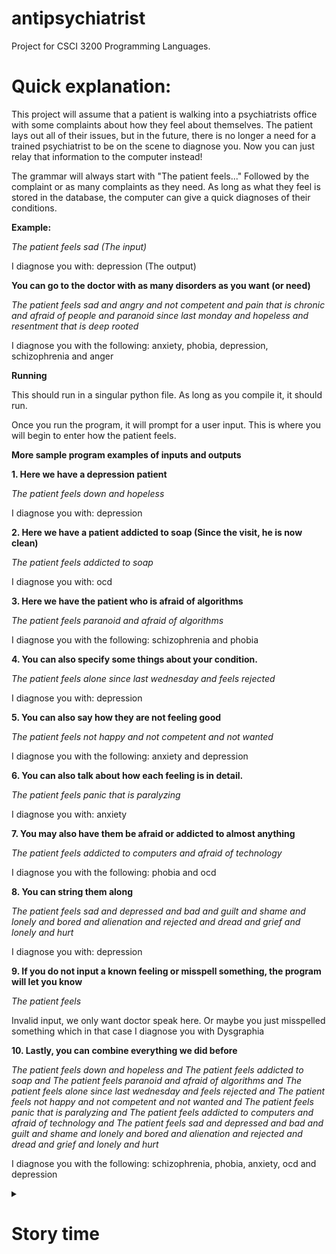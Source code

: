 # antipsychiatrist

Project for CSCI 3200 Programming Languages.

# Quick explanation:
This project will assume that a patient is walking into a psychiatrists office with some complaints about how they feel about themselves. The patient lays out all of their issues, but in the future, there is no longer a need for a trained psychiatrist to be on the scene to diagnose you. Now you can just relay that information to the computer instead!

The grammar will always start with "The patient feels..." Followed by the complaint or as many complaints as they need. As long as what they feel is stored in the database, the computer can give a quick diagnoses of their conditions.

**Example:**

*The patient feels sad (The input)*

I diagnose you with: depression (The output)

**You can go to the doctor with as many disorders as you want (or need)**

*The patient feels sad and angry and not competent and pain that is chronic and afraid of people and paranoid since last monday and hopeless and resentment that is deep rooted*

I diagnose you with the following: anxiety, phobia, depression, schizophrenia and anger

**Running**

This should run in a singular python file. As long as you compile it, it should run.

Once you run the program, it will prompt for a user input. This is where you will begin to enter how the patient feels.

**More sample program examples of inputs and outputs**

**1. Here we have a depression patient**

*The patient feels down and hopeless*

I diagnose you with: depression

**2. Here we have a patient addicted to soap (Since the visit, he is now clean)**

*The patient feels addicted to soap*

I diagnose you with: ocd

**3. Here we have the patient who is afraid of algorithms**

*The patient feels paranoid and afraid of algorithms* 

I diagnose you with the following: schizophrenia and phobia

**4. You can also specify some things about your condition.**

*The patient feels alone since last wednesday and feels rejected*

I diagnose you with: depression

**5. You can also say how they are not feeling good**

*The patient feels not happy and not competent and not wanted*

I diagnose you with the following: anxiety and depression

**6. You can also talk about how each feeling is in detail.**

*The patient feels panic that is paralyzing*

I diagnose you with: anxiety

**7. You may also have them be afraid or addicted to almost anything**

*The patient feels addicted to computers and afraid of technology*

I diagnose you with the following: phobia and ocd

**8. You can string them along**

*The patient feels sad and depressed and bad and guilt and shame and lonely and bored and alienation and rejected and dread and grief and lonely and hurt*

I diagnose you with: depression

**9. If you do not input a known feeling or misspell something, the program will let you know**

*The patient feels* 

Invalid input, we only want doctor speak here. 
Or maybe you just misspelled something which in that case I diagnose you with Dysgraphia

**10. Lastly, you can combine everything we did before**

*The patient feels down and hopeless and The patient feels addicted to soap and The patient feels paranoid and afraid of algorithms and The patient feels alone since last wednesday and feels rejected and The patient feels not happy and not competent and not wanted and The patient feels panic that is paralyzing and The patient feels addicted to computers and afraid of technology and The patient feels sad and depressed and bad and guilt and shame and lonely and bored and alienation and 
rejected and dread and grief and lonely and hurt*

I diagnose you with the following: schizophrenia, phobia, anxiety, ocd and depression


<details>
<summary><h1>Story time</h1></summary>

# Deep explanation:

Imagine this: 
You walk into a doctors office. You aren't feeling so hot. So you tell the receptionist all of your issues. The receptionist writes down everything.
Does she go to the doctor? Yes and no. The doctor is out today. Dr. Psychiatrist no longer works 24/7. But you know who does? Robo-Doctor-Psychatrist. 
The latest and greatest specialist in the field of anti-social psychology. However, he doesn't have the wait time or the compassion to actually care.
He isn't paid to really listen, no, he doesn't get paid at all. So he will take all of the receptionist complaints and computes: "Hmm, I think I know what the
problem is. I diagnose you with dead!". There is no nuance, no hope, no care for depression. This is the antipsychiatrist in charge of human connection.

As you sit down in the waiting room, you can't help but feel a sense of unease wash over you. The receptionist ushers you into a cold room and instructs you to wait for the Robo-Doctor-Psychiatrist. The robot's frame looms over you as it begins to calculate your diagnoses, lacking any trace of warmth or empathy or direction. This is the antipsychiatrist in charge of human connection.

You try to explain your problems, but it's clear that the robot doesn't really care. It simply processes the information you give it and spits out a diagnosis: "I diagnose you with dead!" Your heart sinks as you realize that this is the future of psychiatry. A machine that lacks the nuance and connection of a human mind. You can't help but wonder if there's any hope left.

As you leave the office you can't help but feel more lost and alone than ever before. You had hoped that the Robo-Doctor-Psychiatrist would provide you with some comfort, but instead, it only left you feeling worse. You wonder how society could have let things come to this, where technology has replaced humans even in the medical industry, where people are reduced to nothing more than data to be used by algorithms. Putting you into some database section. This is the antipsychiatrist in charge of human connection.

But deep down, you know that there's still hope. Despite the prevalence of machines like the Robo-Doctor-Psychiatrist, there are still caring professionals out there who are dedicated to helping others. It may take some time to find them, but they do exist. You may have to face the cold and unfeeling world of technology and machines, but you know that there's still a human spirit inside you, waiting to be unleashed upon the world of the machines. You look into the sky and loudly declare your defection: "I am the anti-antipsychiatrist in charge of human connection".

When I stepped out into the bright sunlight, from the darkness of the psychiatrist office, I had only two things on my mind: Paul Newman and a ride home
  
 </details>


